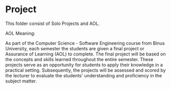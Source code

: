 # Project
 
This folder consist of Solo Projects and AOL.

AOL Meaning:

As part of the Computer Science - Software Engineering course from Binus University, each semester the students are given a final project or Assurance of Learning (AOL) to complete. The final project will be based on the concepts and skills learned throughout the entire semester. These projects serve as an opportunity for students to apply their knowledge in a practical setting. Subsequently, the projects will be assessed and scored by the lecturer to evaluate the students' understanding and proficiency in the subject matter.


